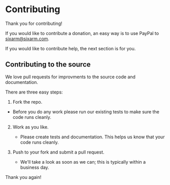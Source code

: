 # Contributing

Thank you for contributing!

If you would like to contribute a donation, an easy way is to use PayPal to sixarm@sixarm.com.

If you would like to contribute help, the next section is for you.


## Contributing to the source

We love pull requests for improvments to the source code and documentation.

There are three easy steps:

1. Fork the repo. 

  * Before you do any work please run our existing tests to make sure the code runs cleanly.

2. Work as you like. 

   * Please create tests and documentation. This helps us know that your code runs cleanly.

3. Push to your fork and submit a pull request.

   * We'll take a look as soon as we can; this is typically within a business day.

Thank you again!
